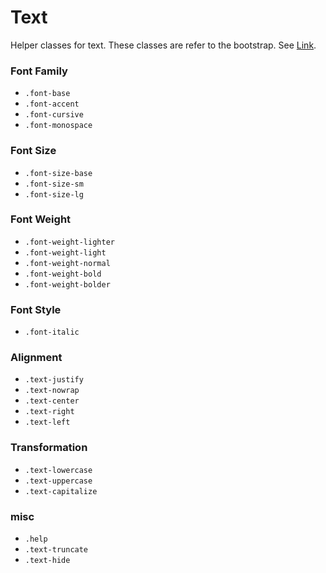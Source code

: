 # Text

Helper classes for text. These classes are refer to the bootstrap. See [Link](https://getbootstrap.com/docs/4.0/utilities/text/).

### Font Family

- `.font-base`
- `.font-accent`
- `.font-cursive`
- `.font-monospace`

### Font Size

- `.font-size-base`
- `.font-size-sm`
- `.font-size-lg`

### Font Weight

- `.font-weight-lighter`
- `.font-weight-light`
- `.font-weight-normal`
- `.font-weight-bold`
- `.font-weight-bolder`

### Font Style

- `.font-italic`

### Alignment

- `.text-justify`
- `.text-nowrap`
- `.text-center`
- `.text-right`
- `.text-left`

### Transformation

- `.text-lowercase`
- `.text-uppercase`
- `.text-capitalize`

### misc

- `.help`
- `.text-truncate`
- `.text-hide`
